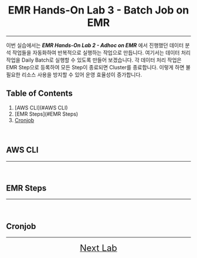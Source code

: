 <center><h1> EMR Hands-On Lab 3 - Batch Job on EMR </h1></center>

<hr>

이번 실습에서는 ***EMR Hands-On Lab 2 - Adhoc on EMR*** 에서 진행했던 데이터 분석 작업들을 자동화하여 반복적으로 실행하는 작업으로 만듭니다.
여기서는 데이터 처리 작업을 Daily Batch로 실행할 수 있도록 만들어 보겠습니다.
각 데이터 처리 작업은 EMR Step으로 등록하여 모든 Step이 종료되면 Cluster를 종료합니다.
이렇게 하면 불필요한 리소스 사용을 방지할 수 있어 운영 효율성이 증가합니다.

## Table of Contents

1. [AWS CLI](#AWS CLI)
2. [EMR Steps](#EMR Steps)
2. [Cronjob](#Cronjob)

<br>

## AWS CLI<a name="AWS CLI"></a>

<hr>



<br>

## EMR Steps<a name="EMR Steps"></a>

<hr>


<br>

## Cronjob<a name="Cronjob"></a>

<hr>



<center><a href="/emrlab/lab4"><font size="5">Next Lab</font></a></center>